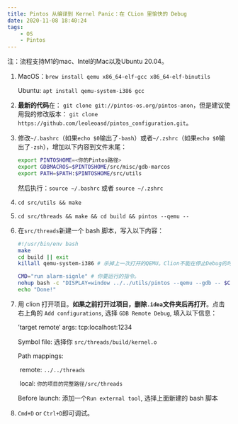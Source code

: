 ```yaml
---
title: Pintos 从编译到 Kernel Panic：在 CLion 里愉快的 Debug
date: 2020-11-08 18:40:24
tags:
	- OS
	- Pintos
---
```


注：流程支持M1的mac、Intel的Mac以及Ubuntu 20.04。

1. MacOS：`brew install qemu x86_64-elf-gcc x86_64-elf-binutils`

    Ubuntu: `apt install qemu-system-i386 gcc`

2. **最新的代码**在： `git clone git://pintos-os.org/pintos-anon`，但是建议使用我的修改版本： `git clone https://github.com/leoleoasd/pintos_configuration.git`。

3. 修改`~/.bashrc`（如果`echo $0`输出了`-bash`）或者`~/.zshrc`（如果`echo $0`输出了`-zsh`），增加以下内容到文件末尾：
    ```bash
    export PINTOSHOME=<你的Pintos路径>
    export GDBMACROS=$PINTOSHOME/src/misc/gdb-marcos
    export PATH=$PATH:$PINTOSHOME/src/utils
    ```
    然后执行：`source ~/.bashrc` 或者 `source ~/.zshrc`

4. `cd src/utils && make`

5. `cd src/threads && make && cd build && pintos --qemu --`

6.  在`src/threads`新建一个 bash 脚本，写入以下内容：

    ```bash
    #!/usr/bin/env bash
    make
    cd build || exit
    killall qemu-system-i386 # 杀掉上一次打开的QEMU。Clion不能在停止Debug的时候关闭QEMU。
    
    CMD="run alarm-signle" # 你要运行的指令。
    nohup bash -c "DISPLAY=window ../../utils/pintos --qemu --gdb -- $CMD > pintos.log" &
    echo "Done!"
    ```

7.  用 clion 打开项目。**如果之前打开过项目，删除`.idea`文件夹后再打开**。点击右上角的 `Add configurations`, 选择 `GDB Remote Debug`, 填入以下信息：

    ’target remote‘ args:  tcp:localhost:1234

    Symbol file: 选择你 `src/threads/build/kernel.o`

    Path mappings:

    ​	remote: `../../threads`

    ​	local:     `你的项目的完整路径/src/threads`

    Before launch: 添加一个`Run external tool`, 选择上面新建的 bash 脚本

8.  `Cmd+D` or `Ctrl+D`即可调试。

​	

